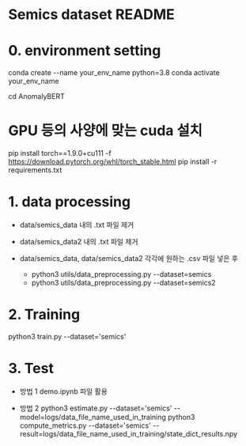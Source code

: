 # Semics dataset README

# 0. environment setting

conda create --name your_env_name python=3.8
conda activate your_env_name

cd AnomalyBERT

# GPU 등의 사양에 맞는 cuda 설치
pip install torch==1.9.0+cu111 -f https://download.pytorch.org/whl/torch_stable.html
pip install -r requirements.txt


# 1. data processing 
- data/semics_data 내의 .txt 파일 제거
- data/semics_data2 내의 .txt 파일 제거
- data/semics_data, data/semics_data2 각각에 원하는 .csv 파일 넣은 후

  + python3 utils/data_preprocessing.py --dataset=semics
  + python3 utils/data_preprocessing.py --dataset=semics2


# 2. Training
python3 train.py --dataset='semics'


# 3. Test
+ 방법 1
demo.ipynb 파일 활용

+ 방법 2 
python3 estimate.py --dataset='semics' --model=logs/data_file_name_used_in_training
python3 compute_metrics.py --dataset='semics' --result=logs/data_file_name_used_in_training/state_dict_results.npy

